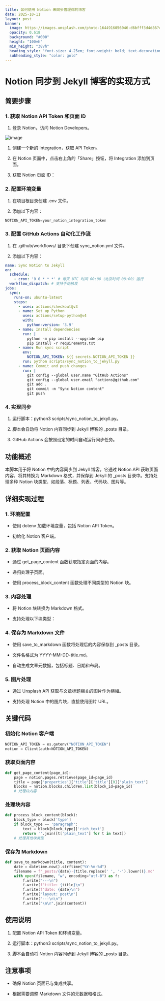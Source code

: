 ```yaml
---
title: 如何使用 Notion 来同步管理你的博客
date: 2025-10-11
layout: post
banner:
  image: https://images.unsplash.com/photo-1644916056046-d6bfff3d4d86?crop=entropy&cs=tinysrgb&fit=max&fm=jpg&ixid=M3w2OTIwMzJ8MHwxfHJhbmRvbXx8fHx8fHx8fDE3NjAyMDcwOTl8&ixlib=rb-4.1.0&q=80&w=1080
  opacity: 0.618
  background: "#000"
  height: "100vh"
  min_height: "38vh"
  heading_style: "font-size: 4.25em; font-weight: bold; text-decoration: underline"
  subheading_style: "color: gold"
---
```


# Notion 同步到 Jekyll 博客的实现方式

## 简要步骤

### 1. 获取 Notion API Token 和页面 ID

1. 登录 Notion，访问 Notion Developers。

![image](https://prod-files-secure.s3.us-west-2.amazonaws.com/a7a0cc5a-89b9-4cda-8686-1fba0ca52f40/d19c1afe-dea5-4312-9333-786b0ba83054/image.png?X-Amz-Algorithm=AWS4-HMAC-SHA256&X-Amz-Content-Sha256=UNSIGNED-PAYLOAD&X-Amz-Credential=ASIAZI2LB4663ONLDCQ7%2F20251011%2Fus-west-2%2Fs3%2Faws4_request&X-Amz-Date=20251011T182457Z&X-Amz-Expires=3600&X-Amz-Security-Token=IQoJb3JpZ2luX2VjEG4aCXVzLXdlc3QtMiJHMEUCIFARtXDFVuw5QD3G%2BPUhTwOdxh%2BNX4vtgZeaXYh7a743AiEA3Pi6G0nfYiz4pueCNYoVCqIoBq7XnNJ71Xj92vFiw%2Fkq%2FwMIFxAAGgw2Mzc0MjMxODM4MDUiDP87qvBNFZwuzixO1SrcA9iNr%2FltByxrpXuJWVLgmCwuOQ21RAN0of9Qau6oHDCRwkTi6KP7JuqoazfYPi9tDlXj9wQEvazGagQz5SDp4Nh0ooUOTtjG7lM6PjCJaK%2BsaqGzGQ9%2BlLiSfZPKsSodAomSQ1OemrX1mpGTr8yjhkuZZLPAbIRuslakHeSm5RHs%2FwGEoof1A1PI7znjv19dYiHbgZi6ZEBg%2FPxBHQpuOVIpP6evNkt9kC4aROqDOYg3X6HMttkLL%2FAw8Vtv826EFOS0b4LFyHWvaaRiRBTnd481yPOr1brC0MkTlUvd7KIb5smeL5DSxcqRTvMVdrPMmYeOu3HsYwtE9k2IgBUdGju4dGi26deIXOkbMDlSGc4vRsdlpfqX1IXdhS3B74wng1B68Uk7l8mmInjnVrvA%2FoNIUi4q11x6rugGk5rqHexuUjWskl6qM2Oz0UVWJuz5oLb0QdC0%2FuEtfvQp7fKpT8rrRt0aLsmbVbctAPYNOkv7hOQLAP9LE7pQmm%2Bj%2BMP4HUk9gnGQw3TMOon3KiubSgLVVPTxcBonKSXxEMp6wNJXJ%2BlZL9l9tBGfqsl9quvaesjQ76MGo8zhlQk%2FcwaQevdPg8Y84sTudNXdPP0KQjMr4njX3F8XqwD3cp06MN27qccGOqUBouq0VygEc7L3pi8SoUH%2BLGiJVNI%2Br4DDpMNBw%2FaB91Z8glMLo25ONP%2F12NPEd6fPAIe2xGwHUY1d%2FQ8WH6oPnYsDERnB1lARfTU2WHzVtXFUe3bufUDLrwm%2FWDaFyClflLSvpEkgolE%2B99DdJOzyhxWOi1OTNCxPy4wB1togvN2XbRabRTKPzimCfldffhy1W97MAPmqtGxGnq4zh8h9AX5%2FuNTc&X-Amz-Signature=37df560071d247bae5b029c181c681b622d82f875de957f2308db8fa65d32e40&X-Amz-SignedHeaders=host&x-amz-checksum-mode=ENABLED&x-id=GetObject)

1. 创建一个新的 Integration，获取 API Token。

1. 在 Notion 页面中，点击右上角的「Share」按钮，将 Integration 添加到页面。

1. 获取 Notion 页面 ID：


### 2. 配置环境变量

1. 在项目根目录创建 .env 文件。

1. 添加以下内容：

```javascript
NOTION_API_TOKEN=your_notion_integration_token
```

### 3. 配置 GitHub Actions 自动化工作流

1. 在 .github/workflows/ 目录下创建 sync_notion.yml 文件。

1. 添加以下内容：

```yaml
name: Sync Notion to Jekyll
on:
  schedule:
    - cron: '0 0 * * *' # 每天 UTC 时间 00:00（北京时间 08:00）运行
  workflow_dispatch: # 支持手动触发
jobs:
  sync:
    runs-on: ubuntu-latest
    steps:
      - uses: actions/checkout@v3
      - name: Set up Python
        uses: actions/setup-python@v4
        with:
          python-version: '3.9'
      - name: Install dependencies
        run: |
          python -m pip install --upgrade pip
          pip install -r requirements.txt
      - name: Run sync script
        env:
          NOTION_API_TOKEN: ${{ secrets.NOTION_API_TOKEN }}
        run: python scripts/sync_notion_to_jekyll.py
      - name: Commit and push changes
        run: |
          git config --global user.name "GitHub Actions"
          git config --global user.email "actions@github.com"
          git add .
          git commit -m "Sync Notion content"
          git push
```

### 4. 实现同步

1. 运行脚本：python3 scripts/sync_notion_to_jekyll.py。

1. 脚本会自动将 Notion 内容同步到 Jekyll 博客的 _posts 目录。

1. GitHub Actions 会按照设定的时间自动运行同步任务。

## 功能概述

本脚本用于将 Notion 中的内容同步到 Jekyll 博客。它通过 Notion API 获取页面内容，将其转换为 Markdown 格式，并保存到 Jekyll 的 _posts 目录中。支持处理多种 Notion 块类型，如段落、标题、列表、代码块、图片等。

## 详细实现过程

### 1. 环境配置

- 使用 dotenv 加载环境变量，包括 Notion API Token。

- 初始化 Notion 客户端。

### 2. 获取 Notion 页面内容

- 通过 get_page_content 函数获取指定页面的内容。

- 递归处理子页面。

- 使用 process_block_content 函数处理不同类型的 Notion 块。

### 3. 内容处理

- 将 Notion 块转换为 Markdown 格式。

- 支持处理以下块类型：


### 4. 保存为 Markdown 文件

- 使用 save_to_markdown 函数将处理后的内容保存到 _posts 目录。

- 文件名格式为 YYYY-MM-DD-title.md。

- 自动生成文章元数据，包括标题、日期和布局。

### 5. 图片处理

- 通过 Unsplash API 获取与文章标题相关的图片作为横幅。

- 支持处理 Notion 中的图片块，直接使用图片 URL。

## 关键代码

### 初始化 Notion 客户端

```python
NOTION_API_TOKEN = os.getenv("NOTION_API_TOKEN")
notion = Client(auth=NOTION_API_TOKEN)
```

### 获取页面内容

```python
def get_page_content(page_id):
    page = notion.pages.retrieve(page_id=page_id)
    title = page['properties']['title']['title'][0]['plain_text']
    blocks = notion.blocks.children.list(block_id=page_id)
    # 处理块内容
```

### 处理块内容

```python
def process_block_content(block):
    block_type = block['type']
    if block_type == 'paragraph':
        text = block[block_type]['rich_text']
        return ''.join([t['plain_text'] for t in text])
    # 处理其他块类型
```

### 保存为 Markdown

```python
def save_to_markdown(title, content):
    date = datetime.now().strftime("%Y-%m-%d")
    filename = f"_posts/{date}-{title.replace(' ', '-').lower()}.md"
    with open(filename, "w", encoding="utf-8") as f:
        f.write("---\n")
        f.write(f"title: {title}\n")
        f.write(f"date: {date}\n")
        f.write("layout: post\n")
        f.write("---\n\n")
        f.write("\n\n".join(content))
```

## 使用说明

1. 配置 Notion API Token 和环境变量。

1. 运行脚本：python3 scripts/sync_notion_to_jekyll.py。

1. 脚本会自动将 Notion 内容同步到 Jekyll 博客的 _posts 目录。

## 注意事项

- 确保 Notion 页面已与集成共享。

- 根据需要调整 Markdown 文件的元数据和格式。